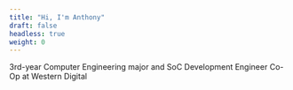 ```yaml
---
title: "Hi, I'm Anthony"
draft: false
headless: true
weight: 0
---
```


3rd-year Computer Engineering major and SoC Development Engineer Co-Op at Western Digital
